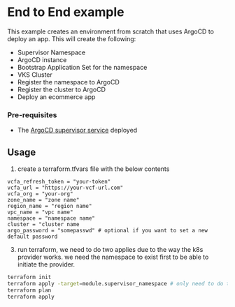 # End to End example 

This example creates an environment from scratch that uses ArgoCD to deploy an app. This will create the following:

* Supervisor Namespace
* ArgoCD instance
* Bootstrap Application Set for the namespace
* VKS Cluster
* Register the namespace to ArgoCD
* Register the cluster to ArgoCD
* Deploy an ecommerce app


### Pre-requisites 

* The [ArgoCD supervisor service](https://techdocs.broadcom.com/us/en/vmware-cis/vcf/vsphere-supervisor-services-and-standalone-components/latest/using-supervisor-services/using-argo-cd-service.html) deployed


## Usage

1. create a terraform.tfvars file with the below contents 

```
vcfa_refresh_token = "your-token"
vcfa_url = "https://your-vcf-url.com"
vcfa_org = "your-org"
zone_name = "zone name"
region_name = "region name"
vpc_name = "vpc name"
namespace = "namespace name"
cluster = "cluster name
argo_password = "somepasswd" # optional if you want to set a new default password
```


3. run terraform, we need to do two applies due to the way the k8s provider works. we need the namespace to exist first to be able to initiate the provider. 

```bash
terraform init
terraform apply -target=module.supervisor_namespace # only need to do this the first time
terraform plan
terraform apply
```
